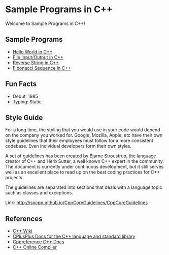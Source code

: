 # Sample Programs in C++

Welcome to Sample Programs in C++!

## Sample Programs

- [Hello World in C++](https://therenegadecoder.com/code/hello-world-in-c-plus-plus/)
- [File Input/Output in C++](https://github.com/TheRenegadeCoder/sample-programs/issues/406)
- [Reverse String in C++](https://github.com/TheRenegadeCoder/sample-programs/issues/419)
- [Fibonacci Sequence in C++](https://github.com/TheRenegadeCoder/sample-programs/issues/496)

## Fun Facts

- Debut: 1985
- Typing: Static

## Style Guide
For a long time, the styling that you would use in your code would depend on the company you worked for. Google, Mozilla, Apple, etc have their own style guidelines that their employees must follow for a more consistent codebase. Even individual developers form their own styles.

A set of guidelines has been created by Bjarne Stroustrup, the language creator of C++ and Herb Sutter, a well known C++ expert in the community. The document is currently under continuous development, but it still serves well as an excellent place to read up on the best coding practices for C++ projects.

The guidelines are separated into sections that deals with a language topic such as classes and exceptions.

Link: http://isocpp.github.io/CppCoreGuidelines/CppCoreGuidelines

## References

- [C++ Wiki](https://en.wikipedia.org/wiki/C%2B%2B)
- [CPlusPlus Docs for the C++ language and standard library](http://www.cplusplus.com/)
- [Cppreference C++ Docs](https://en.cppreference.com/w/cpp)
- [C++ Online Compiler](http://cpp.sh/)
